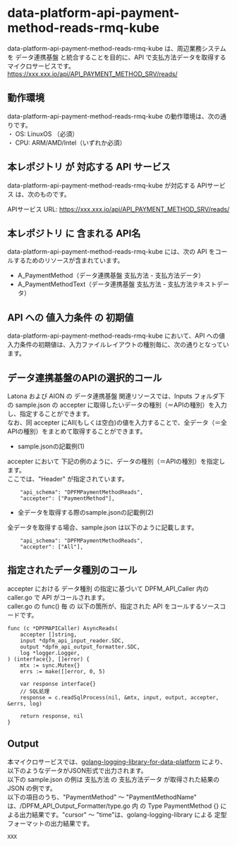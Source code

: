 # data-platform-api-payment-method-reads-rmq-kube

data-platform-api-payment-method-reads-rmq-kube は、周辺業務システム を データ連携基盤 と統合することを目的に、API で支払方法データを取得するマイクロサービスです。  
https://xxx.xxx.io/api/API_PAYMENT_METHOD_SRV/reads/

## 動作環境

data-platform-api-payment-method-reads-rmq-kube の動作環境は、次の通りです。  
・ OS: LinuxOS （必須）  
・ CPU: ARM/AMD/Intel（いずれか必須）  


## 本レポジトリ が 対応する API サービス
data-platform-api-payment-method-reads-rmq-kube が対応する APIサービス は、次のものです。

APIサービス URL: https://xxx.xxx.io/api/API_PAYMENT_METHOD_SRV/reads/

## 本レポジトリ に 含まれる API名
data-platform-api-payment-method-reads-rmq-kube には、次の API をコールするためのリソースが含まれています。  

* A_PaymentMethod（データ連携基盤 支払方法 - 支払方法データ）
* A_PaymentMethodText（データ連携基盤 支払方法 - 支払方法テキストデータ）

## API への 値入力条件 の 初期値
data-platform-api-payment-method-reads-rmq-kube において、API への値入力条件の初期値は、入力ファイルレイアウトの種別毎に、次の通りとなっています。  

## データ連携基盤のAPIの選択的コール

Latona および AION の データ連携基盤 関連リソースでは、Inputs フォルダ下の sample.json の accepter に取得したいデータの種別（＝APIの種別）を入力し、指定することができます。  
なお、同 accepter にAll(もしくは空白)の値を入力することで、全データ（＝全APIの種別）をまとめて取得することができます。  

* sample.jsonの記載例(1)  

accepter において 下記の例のように、データの種別（＝APIの種別）を指定します。  
ここでは、"Header" が指定されています。    
  
```
	"api_schema": "DPFMPaymentMethodReads",
	"accepter": ["PaymentMethod"],
```
  
* 全データを取得する際のsample.jsonの記載例(2)  

全データを取得する場合、sample.json は以下のように記載します。  

```
	"api_schema": "DPFMPaymentMethodReads",
	"accepter": ["All"],
```

## 指定されたデータ種別のコール

accepter における データ種別 の指定に基づいて DPFM_API_Caller 内の caller.go で API がコールされます。  
caller.go の func() 毎 の 以下の箇所が、指定された API をコールするソースコードです。  

```
func (c *DPFMAPICaller) AsyncReads(
	accepter []string,
	input *dpfm_api_input_reader.SDC,
	output *dpfm_api_output_formatter.SDC,
	log *logger.Logger,
) (interface{}, []error) {
	mtx := sync.Mutex{}
	errs := make([]error, 0, 5)

	var response interface{}
	// SQL処理
	response = c.readSqlProcess(nil, &mtx, input, output, accepter, &errs, log)

	return response, nil
}
```

## Output  
本マイクロサービスでは、[golang-logging-library-for-data-platform](https://github.com/latonaio/golang-logging-library-for-data-platform) により、以下のようなデータがJSON形式で出力されます。  
以下の sample.json の例は 支払方法 の 支払方法データ が取得された結果の JSON の例です。  
以下の項目のうち、"PaymentMethod" ～ "PaymentMethodName" は、/DPFM_API_Output_Formatter/type.go 内 の Type PaymentMethod {} による出力結果です。"cursor" ～ "time"は、golang-logging-library による 定型フォーマットの出力結果です。  

```
XXX
```
